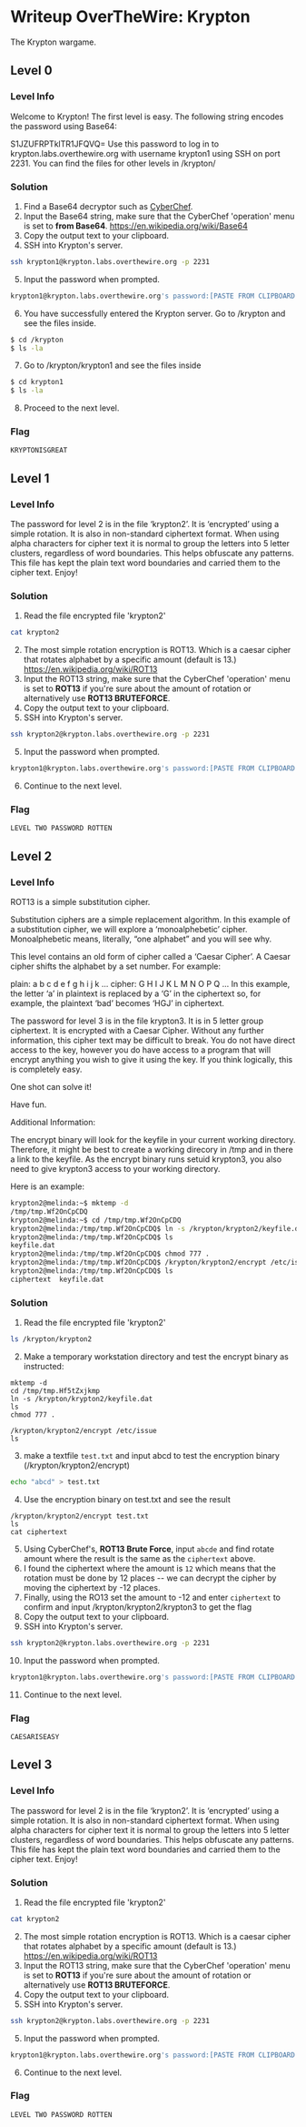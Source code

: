 # Writeup OverTheWire: Krypton
The Krypton wargame.

## Level 0
### Level Info
Welcome to Krypton! The first level is easy. The following string encodes the password using Base64:

S1JZUFRPTklTR1JFQVQ=
Use this password to log in to krypton.labs.overthewire.org with username krypton1 using SSH on port 2231. You can find the files for other levels in /krypton/

### Solution

1. Find a Base64 decryptor such as [CyberChef](https://gchq.github.io/CyberChef/).
2. Input the Base64 string, make sure that the CyberChef 'operation' menu is set to **from Base64**. https://en.wikipedia.org/wiki/Base64
3. Copy the output text to your clipboard.
4. SSH into Krypton's server.
```sh
ssh krypton1@krypton.labs.overthewire.org -p 2231
```
5. Input the password when prompted.
```sh
krypton1@krypton.labs.overthewire.org's password:[PASTE FROM CLIPBOARD HERE]
```
6. You have successfully entered the Krypton server. Go to /krypton and see the files inside.
```sh
$ cd /krypton
$ ls -la
```
7. Go to /krypton/krypton1 and see the files inside
```sh
$ cd krypton1
$ ls -la
```
8. Proceed to the next level.

### Flag
`KRYPTONISGREAT`

## Level 1
### Level Info
The password for level 2 is in the file ‘krypton2’. It is ‘encrypted’ using a simple rotation. It is also in non-standard ciphertext format. When using alpha characters for cipher text it is normal to group the letters into 5 letter clusters, regardless of word boundaries. This helps obfuscate any patterns. This file has kept the plain text word boundaries and carried them to the cipher text. Enjoy!

### Solution

1. Read the file encrypted file 'krypton2'
```sh
cat krypton2
```
2. The most simple rotation encryption is ROT13. Which is a caesar cipher that rotates alphabet by a specific amount (default is 13.) https://en.wikipedia.org/wiki/ROT13
3. Input the ROT13 string, make sure that the CyberChef 'operation' menu is set to **ROT13** if you're sure about the amount of rotation or alternatively use **ROT13 BRUTEFORCE**. 
3. Copy the output text to your clipboard.
4. SSH into Krypton's server.
```sh
ssh krypton2@krypton.labs.overthewire.org -p 2231
```
5. Input the password when prompted.
```sh
krypton1@krypton.labs.overthewire.org's password:[PASTE FROM CLIPBOARD HERE]
```
6. Continue to the next level.

### Flag
`LEVEL TWO PASSWORD ROTTEN`

## Level 2
### Level Info
ROT13 is a simple substitution cipher.

Substitution ciphers are a simple replacement algorithm. In this example of a substitution cipher, we will explore a ‘monoalphebetic’ cipher. Monoalphebetic means, literally, “one alphabet” and you will see why.

This level contains an old form of cipher called a ‘Caesar Cipher’. A Caesar cipher shifts the alphabet by a set number. For example:

plain:  a b c d e f g h i j k ...
cipher: G H I J K L M N O P Q ...
In this example, the letter ‘a’ in plaintext is replaced by a ‘G’ in the ciphertext so, for example, the plaintext ‘bad’ becomes ‘HGJ’ in ciphertext.

The password for level 3 is in the file krypton3. It is in 5 letter group ciphertext. It is encrypted with a Caesar Cipher. Without any further information, this cipher text may be difficult to break. You do not have direct access to the key, however you do have access to a program that will encrypt anything you wish to give it using the key. If you think logically, this is completely easy.

One shot can solve it!

Have fun.

Additional Information:

The encrypt binary will look for the keyfile in your current working directory. Therefore, it might be best to create a working direcory in /tmp and in there a link to the keyfile. As the encrypt binary runs setuid krypton3, you also need to give krypton3 access to your working directory.

Here is an example:

```sh
krypton2@melinda:~$ mktemp -d
/tmp/tmp.Wf2OnCpCDQ
krypton2@melinda:~$ cd /tmp/tmp.Wf2OnCpCDQ
krypton2@melinda:/tmp/tmp.Wf2OnCpCDQ$ ln -s /krypton/krypton2/keyfile.dat
krypton2@melinda:/tmp/tmp.Wf2OnCpCDQ$ ls
keyfile.dat
krypton2@melinda:/tmp/tmp.Wf2OnCpCDQ$ chmod 777 .
krypton2@melinda:/tmp/tmp.Wf2OnCpCDQ$ /krypton/krypton2/encrypt /etc/issue
krypton2@melinda:/tmp/tmp.Wf2OnCpCDQ$ ls
ciphertext  keyfile.dat
```

### Solution

1. Read the file encrypted file 'krypton2'
```sh
ls /krypton/krypton2
```
2. Make a temporary workstation directory and test the encrypt binary as instructed:
```
mktemp -d
cd /tmp/tmp.Hf5tZxjkmp
ln -s /krypton/krypton2/keyfile.dat
ls
chmod 777 .

/krypton/krypton2/encrypt /etc/issue
ls
```
3. make a textfile `test.txt` and input abcd to test the encryption binary (/krypton/krypton2/encrypt)
```sh
echo "abcd" > test.txt
```
4. Use the encryption binary on test.txt and see the result
```
/krypton/krypton2/encrypt test.txt
ls
cat ciphertext
```
5. Using CyberChef's, **ROT13 Brute Force**, input `abcde` and find rotate amount where the result is the same as the `ciphertext` above.
6. I found the ciphertext where the amount is `12` which means that the rotation must be done by 12 places -- we can decrypt the cipher by moving the ciphertext by -12 places. 
7. Finally, using the RO13 set the amount to -12 and enter `ciphertext` to confirm and input /krypton/krypton2/krypton3 to get the flag
8. Copy the output text to your clipboard.
9. SSH into Krypton's server.
```sh
ssh krypton2@krypton.labs.overthewire.org -p 2231
```
10. Input the password when prompted.
```sh
krypton1@krypton.labs.overthewire.org's password:[PASTE FROM CLIPBOARD HERE]
```
11. Continue to the next level.

### Flag
`CAESARISEASY`

## Level 3
### Level Info
The password for level 2 is in the file ‘krypton2’. It is ‘encrypted’ using a simple rotation. It is also in non-standard ciphertext format. When using alpha characters for cipher text it is normal to group the letters into 5 letter clusters, regardless of word boundaries. This helps obfuscate any patterns. This file has kept the plain text word boundaries and carried them to the cipher text. Enjoy!

### Solution

1. Read the file encrypted file 'krypton2'
```sh
cat krypton2
```
2. The most simple rotation encryption is ROT13. Which is a caesar cipher that rotates alphabet by a specific amount (default is 13.) https://en.wikipedia.org/wiki/ROT13
3. Input the ROT13 string, make sure that the CyberChef 'operation' menu is set to **ROT13** if you're sure about the amount of rotation or alternatively use **ROT13 BRUTEFORCE**. 
3. Copy the output text to your clipboard.
4. SSH into Krypton's server.
```sh
ssh krypton2@krypton.labs.overthewire.org -p 2231
```
5. Input the password when prompted.
```sh
krypton1@krypton.labs.overthewire.org's password:[PASTE FROM CLIPBOARD HERE]
```
6. Continue to the next level.

### Flag
`LEVEL TWO PASSWORD ROTTEN`


